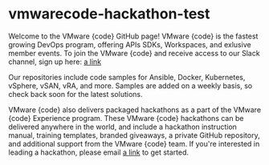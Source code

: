 # vmwarecode-hackathon-test

Welcome to the VMware {code} GitHub page! VMware {code} is the fastest growing DevOps program, offering APIs SDKs, Workspaces, and exlusive member events. To join the VMware {code} and receive access to our Slack channel, sign up here: [a link](https://code.vmware.com/join)

Our repositories include code samples for Ansible, Docker, Kubernetes, vSphere, vSAN, vRA, and more. Samples are added on a weekly basis, so check back soon for the latest solutions.

VMware {code} also delivers packaged hackathons as a part of the VMware {code} Experience program. These VMware {code} hackathons can be delivered anywhere in the world, and include a hackathon instruction manual, training templates, branded giveaways, a private GitHub repository, and additional support from the VMware {code} team. If you're interested in leading a hackathon, please email [a link](code@vmware.com) to get started.
